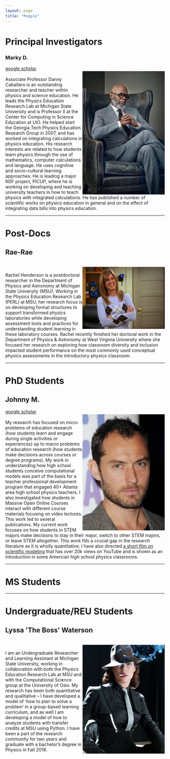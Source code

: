 ```yaml
---
layout: page
title: "People"
---
```


# Principal Investigators
### Marky D.
[google scholar](https://scholar.google.no/citations?user=hvB9_XkAAAAJ&hl=en)
<br>
<img style="float: right;" width="260" src="/assets/markyd.jpg">
<br>
Associate Professor Danny Caballero is an outstanding researcher and teacher within physics and science education. He leads the Physics Education Research Lab at Michigan State University and is Professor II at the Center for Computing in Science Education at UiO. He helped start the Georgia Tech Physics Education Research Group in 2007, and has worked on integrating calculations in physics education. His research interests are related to how students learn physics through the use of mathematics, computer calculations and language. He uses cognitive and socio-cultural learning approaches. He is leading a major NSF project, PICUP, where he is working on developing and teaching university teachers in how to teach physics with integrated calculations. He has published a number of scientific works on physics education in general and on the effect of integrating data bills into physics education.

***
# Post-Docs
## Rae-Rae
<br>
<img style="float: right;" width="260" src="/assets/raerae.png">
<br>
 Rachel Henderson is a postdoctoral researcher in the Department of Physics and Astronomy at Michigan State University (MSU). Working in the Physics Education Research Lab (PERL) at MSU, her research focus is on developing formal structures to support transformed physics laboratories while developing assessment tools and practices for understanding student learning in these laboratory courses. Rachel recently finished her doctoral work in the Department of Physics & Astronomy at West Virginia University where she focused her research on exploring how classroom diversity and inclusion impacted student performance on the most commonly used conceptual physics assessments in the introductory physics classroom.

***

# PhD Students
## Johnny M.
[google scholar](https://scholar.google.no/citations?user=OFBaoZEAAAAJ&hl=en)
<br>
<img style="float: right;" width="260" src="/assets/johnnym.jpg">
<br>
My research has focused on micro problems of education research (how students learn and engage during single activities or experiences) up to macro problems of education research (how students make decisions across courses or degree programs). My work in understanding how high school students conceive computational models was part of the basis for a teacher professional development program that engaged 40+ Atlanta area high school physics teachers. I also investigated how students in Massive Open Online Courses interact with different course materials focusing on video lectures. This work led to several publications. My current work focuses on how students in STEM majors make decisions to stay in their major, switch to other STEM majors, or leave STEM altogether. This work fills a crucial gap in the research literature as it is wholly quantitative.
I have also directed [a short film on scientific modeling](http://youtu.be/dkTncoPqo5Y) that has over 20k views on YouTube and is shown as an introduction in some American high school physics classrooms.

***

# MS Students

***

# Undergraduate/REU Students

## Lyssa 'The Boss' Waterson
<br>
<img style="float: right;" width="260" src="/assets/mob boss.jpg">
<br>
I am an Undergraduate Researcher and Learning Assistant at Michigan State University, working in collaboration with both the Physics Education Research Lab at MSU and with the Computational Science group at the University of Oslo. My research has been both quantitative and qualitative – I have developed a model of ‘how to plan to solve a problem’ in a group-based learning curriculum, and as well I am developing a model of how to analyze students with transfer credits at MSU using Python. I have been a part of the research community for two years and graduate with a bachelor’s degree in Physics in Fall 2018.